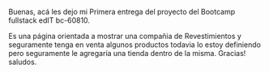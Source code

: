 Buenas, acá les dejo mi Primera entrega del proyecto del Bootcamp fullstack edIT bc-60810.

Es una página orientada a mostrar una compañia de Revestimientos y seguramente tenga en venta algunos productos 
todavia lo estoy definiendo pero seguramente le agregaría una tienda dentro de la misma.
Gracias! saludos.
